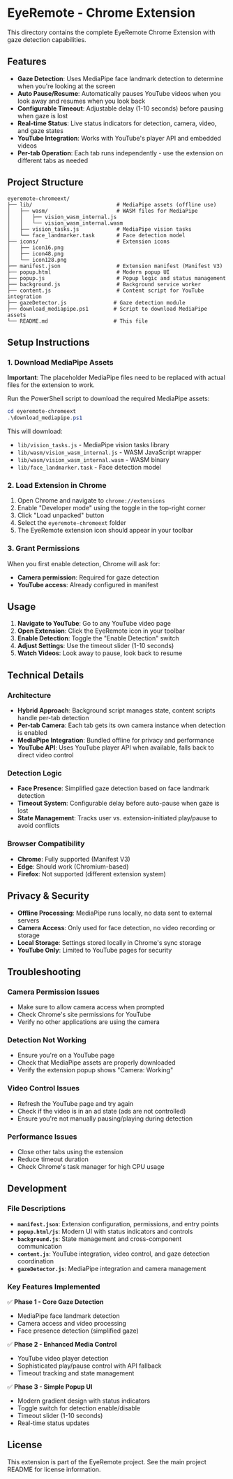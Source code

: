 # EyeRemote - Chrome Extension

This directory contains the complete EyeRemote Chrome Extension with gaze detection capabilities.

## Features

- **Gaze Detection**: Uses MediaPipe face landmark detection to determine when you're looking at the screen
- **Auto Pause/Resume**: Automatically pauses YouTube videos when you look away and resumes when you look back
- **Configurable Timeout**: Adjustable delay (1-10 seconds) before pausing when gaze is lost
- **Real-time Status**: Live status indicators for detection, camera, video, and gaze states
- **YouTube Integration**: Works with YouTube's player API and embedded videos
- **Per-tab Operation**: Each tab runs independently - use the extension on different tabs as needed

## Project Structure

```
eyeremote-chromeext/
├── lib/                           # MediaPipe assets (offline use)
│   ├── wasm/                      # WASM files for MediaPipe
│   │   ├── vision_wasm_internal.js
│   │   └── vision_wasm_internal.wasm
│   ├── vision_tasks.js            # MediaPipe vision tasks
│   └── face_landmarker.task       # Face detection model
├── icons/                         # Extension icons
│   ├── icon16.png
│   ├── icon48.png
│   └── icon128.png
├── manifest.json                  # Extension manifest (Manifest V3)
├── popup.html                     # Modern popup UI
├── popup.js                       # Popup logic and status management
├── background.js                  # Background service worker
├── content.js                     # Content script for YouTube integration
├── gazeDetector.js               # Gaze detection module
├── download_mediapipe.ps1        # Script to download MediaPipe assets
└── README.md                     # This file
```

## Setup Instructions

### 1. Download MediaPipe Assets

**Important**: The placeholder MediaPipe files need to be replaced with actual files for the extension to work.

Run the PowerShell script to download the required MediaPipe assets:

```powershell
cd eyeremote-chromeext
.\download_mediapipe.ps1
```

This will download:
- `lib/vision_tasks.js` - MediaPipe vision tasks library
- `lib/wasm/vision_wasm_internal.js` - WASM JavaScript wrapper
- `lib/wasm/vision_wasm_internal.wasm` - WASM binary
- `lib/face_landmarker.task` - Face detection model

### 2. Load Extension in Chrome

1. Open Chrome and navigate to `chrome://extensions`
2. Enable "Developer mode" using the toggle in the top-right corner
3. Click "Load unpacked" button
4. Select the `eyeremote-chromeext` folder
5. The EyeRemote extension icon should appear in your toolbar

### 3. Grant Permissions

When you first enable detection, Chrome will ask for:
- **Camera permission**: Required for gaze detection
- **YouTube access**: Already configured in manifest

## Usage

1. **Navigate to YouTube**: Go to any YouTube video page
2. **Open Extension**: Click the EyeRemote icon in your toolbar
3. **Enable Detection**: Toggle the "Enable Detection" switch
4. **Adjust Settings**: Use the timeout slider (1-10 seconds)
5. **Watch Videos**: Look away to pause, look back to resume

## Technical Details

### Architecture

- **Hybrid Approach**: Background script manages state, content scripts handle per-tab detection
- **Per-tab Camera**: Each tab gets its own camera instance when detection is enabled
- **MediaPipe Integration**: Bundled offline for privacy and performance
- **YouTube API**: Uses YouTube player API when available, falls back to direct video control

### Detection Logic

- **Face Presence**: Simplified gaze detection based on face landmark detection
- **Timeout System**: Configurable delay before auto-pause when gaze is lost
- **State Management**: Tracks user vs. extension-initiated play/pause to avoid conflicts

### Browser Compatibility

- **Chrome**: Fully supported (Manifest V3)
- **Edge**: Should work (Chromium-based)
- **Firefox**: Not supported (different extension system)

## Privacy & Security

- **Offline Processing**: MediaPipe runs locally, no data sent to external servers
- **Camera Access**: Only used for face detection, no video recording or storage
- **Local Storage**: Settings stored locally in Chrome's sync storage
- **YouTube Only**: Limited to YouTube pages for security

## Troubleshooting

### Camera Permission Issues
- Make sure to allow camera access when prompted
- Check Chrome's site permissions for YouTube
- Verify no other applications are using the camera

### Detection Not Working
- Ensure you're on a YouTube page
- Check that MediaPipe assets are properly downloaded
- Verify the extension popup shows "Camera: Working"

### Video Control Issues
- Refresh the YouTube page and try again
- Check if the video is in an ad state (ads are not controlled)
- Ensure you're not manually pausing/playing during detection

### Performance Issues
- Close other tabs using the extension
- Reduce timeout duration
- Check Chrome's task manager for high CPU usage

## Development

### File Descriptions

- **`manifest.json`**: Extension configuration, permissions, and entry points
- **`popup.html/js`**: Modern UI with status indicators and controls
- **`background.js`**: State management and cross-component communication
- **`content.js`**: YouTube integration, video control, and gaze detection coordination
- **`gazeDetector.js`**: MediaPipe integration and camera management

### Key Features Implemented

✅ **Phase 1 - Core Gaze Detection**
- MediaPipe face landmark detection
- Camera access and video processing
- Face presence detection (simplified gaze)

✅ **Phase 2 - Enhanced Media Control**
- YouTube video player detection
- Sophisticated play/pause control with API fallback
- Timeout tracking and state management

✅ **Phase 3 - Simple Popup UI**
- Modern gradient design with status indicators
- Toggle switch for detection enable/disable
- Timeout slider (1-10 seconds)
- Real-time status updates

## License

This extension is part of the EyeRemote project. See the main project README for license information.